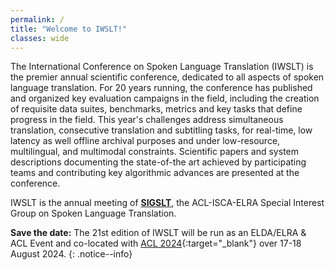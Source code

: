 ```yaml
---
permalink: /
title: "Welcome to IWSLT!"
classes: wide
---
```


The International Conference on Spoken Language Translation (IWSLT) is the premier annual scientific conference, dedicated to all aspects of spoken language translation.
For 20 years running, the conference has published and organized key evaluation campaigns in the field, including the creation of requisite data suites, benchmarks, metrics and key tasks that define progress in the field. 
This year's challenges address simultaneous translation, consecutive translation and subtitling tasks, for real-time, low latency as well offline archival purposes and under low-resource, multilingual, and multimodal constraints. 
Scientific papers and system descriptions documenting the state-of-the art achieved by participating teams and contributing key algorithmic advances are presented at the conference. 

IWSLT is the annual meeting of [**SIGSLT**](/sigslt), the ACL-ISCA-ELRA Special Interest Group on Spoken Language Translation.

**Save the date:** The 21st edition of IWSLT will be run as an ELDA/ELRA & ACL Event and co-located with [ACL 2024](https://2024.aclweb.org/){:target="_blank"} over 17-18 August 2024.
{: .notice--info}
